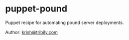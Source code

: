 puppet-pound
============

Puppet recipe for automating pound server deployments.

Author: krish@tribily.com
